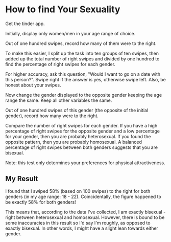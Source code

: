 # How to find Your Sexuality

Get the tinder app.

Initially, display only women/men in your age range of choice.

Out of one hundred swipes, record how many of them were to the right.

To make this easier, I split up the task into ten groups of ten swipes, then added up the total number of right swipes and divided by one hundred to find the percentage of right swipes for each gender.

For higher accuracy, ask this question, "Would I want to go on a date with this person?". Swipe right if the answer is yes, otherwise swipe left. Also, be honest about your swipes.

Now change the gender displayed to the opposite gender keeping the age range the same. Keep all other variables the same.

Out of one hundred swipes of this gender (the opposite of the initial gender), record how many were to the right.

Compare the number of right swipes for each gender. If you have a high percentage of right swipes for the opposite gender and a low percentage for your gender, then you are probably heterosexual. If you found the opposite pattern, then you are probably homosexual. A balanced percentage of right swipes between both genders suggests that you are bisexual.

Note: this test only determines your preferences for physical attractiveness.

## My Result

I found that I swiped 58% (based on 100 swipes) to the right for both genders (in my age range: 18 - 22). Coincidentally, the figure happened to be exactly 58% for both genders!

This means that, according to the data I've collected, I am exactly bisexual - right between heterosexual and homosexual. However, there is bound to be some inaccuracies in this result so I'd say I'm roughly, as opposed to exactly bisexual. In other words, I might have a slight lean towards either gender.